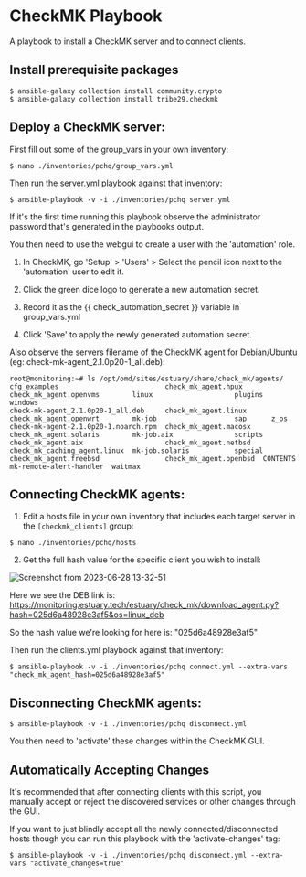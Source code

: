 
# CheckMK Playbook

A playbook to install a CheckMK server and to connect clients.


## Install prerequisite packages
```
$ ansible-galaxy collection install community.crypto
$ ansible-galaxy collection install tribe29.checkmk
```


## Deploy a CheckMK server:

First fill out some of the group_vars in your own inventory:

`$ nano ./inventories/pchq/group_vars.yml`

Then run the server.yml playbook against that inventory:

`$ ansible-playbook -v -i ./inventories/pchq server.yml`

If it's the first time running this playbook observe the administrator password that's generated in the playbooks output.

You then need to use the webgui to create a user with the 'automation' role.

1) In CheckMK, go 'Setup' > 'Users' > Select the pencil icon next to the 'automation' user to edit it.

2) Click the green dice logo to generate a new automation secret.

3) Record it as the {{ check_automation_secret }} variable in group_vars.yml

4) Click 'Save' to apply the newly generated automation secret.

Also observe the servers filename of the CheckMK agent for Debian/Ubuntu (eg: check-mk-agent_2.1.0p20-1_all.deb):
```
root@monitoring:~# ls /opt/omd/sites/estuary/share/check_mk/agents/
cfg_examples                          check_mk_agent.hpux     check_mk_agent.openvms        linux                    plugins  windows
check-mk-agent_2.1.0p20-1_all.deb     check_mk_agent.linux    check_mk_agent.openwrt        mk-job                   sap      z_os
check-mk-agent-2.1.0p20-1.noarch.rpm  check_mk_agent.macosx   check_mk_agent.solaris        mk-job.aix               scripts
check_mk_agent.aix                    check_mk_agent.netbsd   check_mk_caching_agent.linux  mk-job.solaris           special
check_mk_agent.freebsd                check_mk_agent.openbsd  CONTENTS                      mk-remote-alert-handler  waitmax
```


## Connecting CheckMK agents:

1) Edit a hosts file in your own inventory that includes each target server in the `[checkmk_clients]` group:

`$ nano ./inventories/pchq/hosts`

2) Get the full hash value for the specific client you wish to install:

![Screenshot from 2023-06-28 13-32-51](https://github.com/PC-Admin/checkmk-playbook/assets/29645145/69cc3cad-75c5-45cf-85ab-7312488e9691)

Here we see the DEB link is: https://monitoring.estuary.tech/estuary/check_mk/download_agent.py?hash=025d6a48928e3af5&os=linux_deb

So the hash value we're looking for here is: "025d6a48928e3af5"


Then run the clients.yml playbook against that inventory:

`$ ansible-playbook -v -i ./inventories/pchq connect.yml --extra-vars "check_mk_agent_hash=025d6a48928e3af5"`


## Disconnecting CheckMK agents:

`$ ansible-playbook -v -i ./inventories/pchq disconnect.yml`

You then need to 'activate' these changes within the CheckMK GUI.


## Automatically Accepting Changes

It's recommended that after connecting clients with this script, you manually accept or reject the discovered services or other changes through the GUI.

If you want to just blindly accept all the newly connected/disconnected hosts though you can run this playbook with the 'activate-changes' tag:

`$ ansible-playbook -v -i ./inventories/pchq disconnect.yml --extra-vars "activate_changes=true"`

